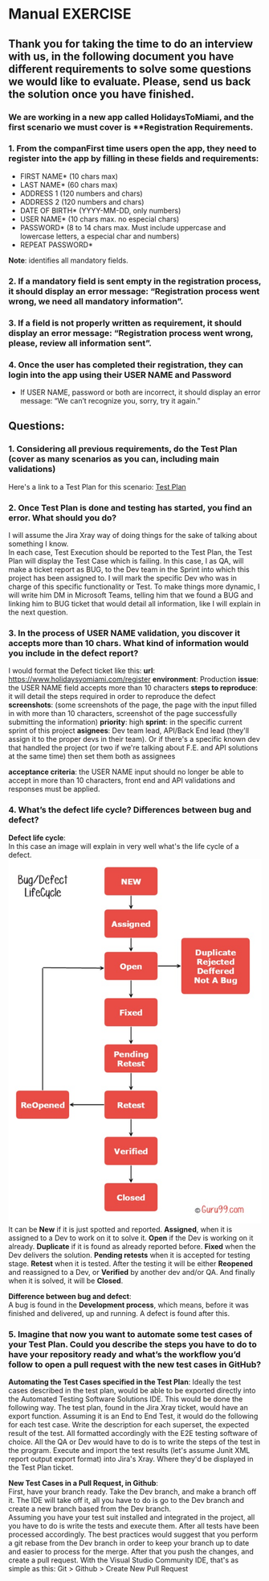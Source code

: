 # Manual EXERCISE  
  
## Thank you for taking the time to do an interview with us, in the following document you have different requirements to solve some questions we would like to evaluate. Please, send us back the solution once you have finished.
  
  
### We are working in a new app called HolidaysToMiami, and the first scenario we must cover is **Registration **Requirements**.

### 1. From the companFirst time users open the app, they need to register into the app by filling in these fields and requirements:  

- FIRST NAME* (10 chars max)
- LAST NAME* (60 chars max)
- ADDRESS 1 (120 numbers and chars)
- ADDRESS 2 (120 numbers and chars)
- DATE OF BIRTH* (YYYY-MM-DD, only numbers)
- USER NAME* (10 chars max. no especial chars)
- PASSWORD* (8 to 14 chars max. Must include uppercase and lowercase
letters, a especial char and numbers)
- REPEAT PASSWORD*

**Note**: identifies all mandatory fields.

### 2. If a mandatory field is sent empty in the registration process, it should display an error message: “Registration process went wrong, we need all mandatory information”.
  
  
### 3. If a field is not properly written as requirement, it should display an error message: “Registration process went wrong, please, review all information sent”.  
  
### 4. Once the user has completed their registration, they can login into the app using their USER NAME and Password
- If USER NAME, password or both are incorrect, it should display an error message: “We can’t recognize you, sorry, try it again.”
  
  
## **Questions:**  
  
### 1. Considering all previous requirements, do the Test Plan (cover as many scenarios as you can, including main validations)  
Here's a link to a Test Plan for this scenario: [Test Plan](./test_plan_deliverable.md)
  
  
### 2. Once Test Plan is done and testing has started, you find an error. What should you do?  
I will assume the Jira Xray way of doing things for the sake of talking about something I know.  
In each case, Test Execution should be reported to the Test Plan, the Test Plan will display the Test Case which is failing. In this case, I as QA, will make a ticket report as BUG, to the Dev team in the Sprint into which this project has been assigned to. I will mark the specific Dev who was in charge of this specific functionality or Test. To make things more dynamic, I will write him  DM in Microsoft Teams, telling him that we found a BUG and linking him to BUG ticket that would detail all information, like I will explain in the next question.
### 3. In the process of USER NAME validation, you discover it accepts more than 10 chars. What kind of information would you include in the defect report?  
I would format the Defect ticket like this:
**url**: https://www.holidaysyomiami.com/register
**environment**: Production
**issue**: the USER NAME field accepts more than 10 characters
**steps to reproduce**: it will detail the steps required in order to reproduce the defect
**screenshots**: (some screenshots of the page, the page with the input filled in with more than 10 characters, screenshot of the page successfully submitting the information)
**priority**: high
**sprint**: in the specific current sprint of this project
**asignees**: Dev team lead, API/Back End lead (they'll assign it to the proper devs in their team). Or if there's a specific known dev that handled the project (or two if we're talking about F.E. and API solutions at the same time) then set them both as assignees

**acceptance criteria**: the USER NAME input should no longer be able to accept in more than 10 characters, front end and API validations and responses must be applied.
  
  
### 4. What’s the defect life cycle? Differences between bug and defect?
**Defect life cycle**:  
In this case an image will explain in very well what's the life cycle of a defect.
![defect life cycle](img/1.1.jpg)  
It can be **New** if it is just spotted and reported. **Assigned**, when it is assigned to a Dev to work on it to solve it. **Open** if the Dev is working on it already. **Duplicate** if it is found as already reported before. **Fixed** when the Dev delivers the solution. **Pending retests** when it is accepted for testing stage. **Retest** when it is tested. After the testing it will be either **Reopened** and reassigned to a Dev, or **Verified** by another dev and/or QA. And finally when it is solved, it will be **Closed**.  
  
**Difference between bug and defect**:  
A bug is found in the **Development process**, which means, before it was finished and delivered, up and running. A defect is found after this.  
  

### 5. Imagine that now you want to automate some test cases of your Test Plan. Could you describe the steps you have to do to have your repository ready and what’s the workflow you’d follow to open a pull request with the new test cases in GitHub?
**Automating the Test Cases specified in the Test Plan**:
Ideally the test cases described in the test plan, would be able to be exported directly into the Automated Testing Software Solutions IDE. This would be done the following way. The test plan, found in the Jira Xray ticket, would have an export function. Assuming it is an End to End Test, it would do the following for each test case. Write the description for each superset, the expected result of the test. All formatted accordingly with the E2E testing software of choice. All the QA or Dev would have to do is to write the steps of the test in the program. Execute and import the test results (let's assume Junit XML report output export format) into Jira's Xray. Where they'd be displayed in the Test Plan ticket.
  
**New Test Cases in a Pull Request, in Github**:  
First, have your branch ready. Take the Dev branch, and make a branch off it. The IDE will take off it, all you have to do is go to the Dev branch and create a new branch based from the Dev branch.  
Assuming you have your test suit installed and integrated in the project, all you have to do is write the tests and execute them. After all tests have been processed accordingly. 
The best practices would suggest that you perform a git rebase from the Dev branch in order to keep your branch up to date and easier to process for the merge. After that you push the changes, and create a pull request. With the Visual Studio Community IDE, that's as simple as this:
Git > Github > Create New Pull Request